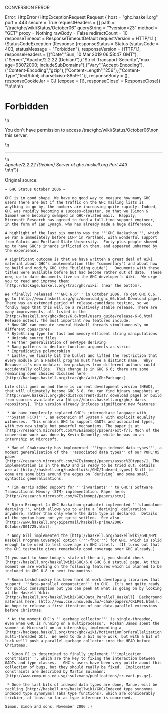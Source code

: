 CONVERSION ERROR

Error: HttpError (HttpExceptionRequest Request {
  host                 = "ghc.haskell.org"
  port                 = 443
  secure               = True
  requestHeaders       = []
  path                 = "/trac/ghc/wiki/Status/October06"
  queryString          = "?version=23"
  method               = "GET"
  proxy                = Nothing
  rawBody              = False
  redirectCount        = 10
  responseTimeout      = ResponseTimeoutDefault
  requestVersion       = HTTP/1.1
}
 (StatusCodeException (Response {responseStatus = Status {statusCode = 403, statusMessage = "Forbidden"}, responseVersion = HTTP/1.1, responseHeaders = [("Date","Sun, 10 Mar 2019 06:58:47 GMT"),("Server","Apache/2.2.22 (Debian)"),("Strict-Transport-Security","max-age=63072000; includeSubDomains"),("Vary","Accept-Encoding"),("Content-Encoding","gzip"),("Content-Length","256"),("Content-Type","text/html; charset=iso-8859-1")], responseBody = (), responseCookieJar = CJ {expose = []}, responseClose' = ResponseClose}) "<!DOCTYPE HTML PUBLIC \"-//IETF//DTD HTML 2.0//EN\">\n<html><head>\n<title>403 Forbidden</title>\n</head><body>\n<h1>Forbidden</h1>\n<p>You don't have permission to access /trac/ghc/wiki/Status/October06\non this server.</p>\n<hr>\n<address>Apache/2.2.22 (Debian) Server at ghc.haskell.org Port 443</address>\n</body></html>\n"))

Original source:

```trac
= GHC Status October 2006 =

GHC is in good shape. We have no good way to measure how many GHC
users there are but if the traffic on the GHC mailing lists is
anything to go by, the numbers are increasing quite rapidly. Indeed,
GHC was rapidly becoming a success-disaster, so that we (Simon &
Simon) were becoming swamped in GHC-related mail.  Happily,
Microsoft Research has agreed to fund a full-time support engineer,
in the form of Ian Lynagh, who has already made a huge difference.

A highlight of the last six months was the '''GHC Hackathon''', which we ran a immediately before ICFP in Portland, with wonderful support from Galois and Portland State University.  Forty-plus people showed up to have GHC's innards inflicted on them, and appeared unharmed by the experience.

A significant outcome is that we have written a great deal of Wiki material about GHC's implementation (the "commentary") and about how to build and modify GHC (the "building guide").  Documents with these titles were available before but had become rather out of date.  These new, up-to-date documents live on the GHC developer's Wiki.  We urge you to read and improve them:   [http://hackage.haskell.org/trac/ghc/wiki] (near the bottom).

We (finally) released '''GHC 6.6''' in October 2006. To get GHC 6.6, go to [http://www.haskell.org/ghc/download_ghc_66.html Download page]. There was an extended period of release-candidate testing, so we fondly hope that this will be a relatively stable release. There are many improvements, all listed in the [http://haskell.org/ghc/docs/6.6/html/users_guide/release-6-6.html Release notes]. The most important new features include:
 * Now GHC can execute several Haskell threads simultaneously on different cpus/cores
 * ByteString type for fast and memory-efficent string manipulations
 * Unicode source files
 * Further generalisation of newtype deriving
 * Bang patterns to declare function arguments as strict
 * Impredicative polymorphism
 * Lastly, we finally bit the bullet and lifted the restriction that every module in a Haskell program must have a distinct name.  Why?  Because it's non-modular: two packages from different authors could accidentally collide.  This change is in GHC 6.6; there are some remaining open choices dicussed here [http://hackage.haskell.org/trac/ghc/wiki/GhcPackages].

Life still goes on and there is current development version (HEAD), that will ultimately become GHC 6.8. You can find binary snapshots at [http://www.haskell.org/ghc/dist/current/dist/ download page] or build from sources available via [http://darcs.haskell.org/ghc/ darcs repository]. This version already includes significant new features:

 * We have completely replaced GHC's intermediate language with '''System FC(X)''', an extension of System F with explicit equality witnesses.  This enables GHC to support GADTs and associated types, with two new simple but powerful mechanisms. The paper is at [http://research.microsoft.com/%7Esimonpj/papers/ext-f/]. Much of the conversion work was done by Kevin Donnelly, while he was on an internship at Microsoft.

 * Manuel Chakravarty has implemented '''type-indexed data types''', a modest generalisation of the ''associated data types'' of our POPL'05 paper  [http://research.microsoft.com/%7Esimonpj/papers/assoc%2Dtypes/]. The implementation is in the HEAD and is ready to be tried out; details are at [http://haskell.org/haskellwiki/GHC/Indexed_types] Still to come are some bits around the edges on `deriving` and some small syntactic generalisations.

 * Tim Harris added support for '''invariants''' to GHC's Software Transactional Memory (STM) implementation. Paper here: [http://research.microsoft.com/%7Esimonpj/papers/stm/].

 * Bjorn Bringert (a GHC Hackathon graduate) implemented '''standalone deriving''', which allows you to write a `deriving` declaration anywhere, rather than only where the data type is declared.  Details of the syntax have not yet quite settled.  See also [http://www.haskell.org/pipermail/haskell-prime/2006-October/001725.html].

 * Andy Gill implemented the [http://haskell.org/haskellwiki/GHC/HPC Haskell Program Coverage] option ('''-fhpc''') for GHC, which is solid enough to be used to test coverage in GHC itself.  (It turns out that the GHC testsuite gives remarkably good coverage over GHC already.)

If you want to know today's state-of-the-art, you should check [http://haskell.org/haskellwiki/GHC/6.8 GHC 6.8 status] page. At this moment we are working on the following features which is planned to be included in GHC 6.8 in next few months:

 * Roman Leshchinskiy has been hard at work developing libraries that support '''data-parallel computation''' in GHC.  It's not quite ready for public consumption but you can peek at what is going on by looking at the Haskell Wiki: [http://haskell.org/haskellwiki/GHC/Data_Parallel_Haskell]  Background material here: [http://www.cse.unsw.edu.au/~chak/papers/CKLP01.html].  We hope to release a first iteration of our data-parallel extensions before Christmas.

 * At the moment GHC's '''garbage collector''' is single-threaded, even when GHC is running on a multiprocessor.  Roshan James spent the summer at Microsoft on an internship, implementing a [http://hackage.haskell.org/trac/ghc/wiki/MotivationForParallelization multi-threaded GC].  We need to do a bit more work, but with a bit of luck we'll push a parallel garbage collector into the HEAD before Christmas.

 * Simon PJ is determined to finally implement '''implication constraints''', which are the key to fixing the interaction between GADTs and type classes.   GHC's users have been very polite about this collection of bugs, but they should really be fixed.  Implication constraints are described by Martin Sulzmann: [http://www.comp.nus.edu.sg/~sulzmann/publications/tr-eadt.ps.gz].

 * Once the last bits of indexed data types are done, Manuel will be tackling [http://haskell.org/haskellwiki/GHC/Indexed_type_synonyms indexed type synonyms] (aka type functions), which are considerably trickier, at least so far as type inference is concerned.

Simon, Simon and sons, November 2006 :)
```
